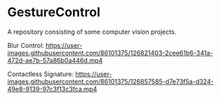 # GestureControl
A repository consisting of some computer vision projects.


Blur Control:
https://user-images.githubusercontent.com/86101375/126821403-2cee61b6-341a-472d-ae7b-57a86b0a446d.mp4

Contactless Signature:
https://user-images.githubusercontent.com/86101375/126857585-d7e73f5a-d324-49e8-9139-97c3f13c3fca.mp4

